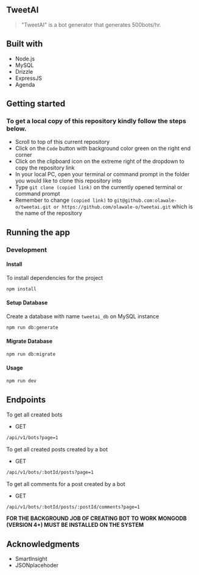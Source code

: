 ## TweetAI
> "TweetAI" is a bot generator that generates 500bots/hr.
## Built with
- Node.js
- MySQL
- Drizzle
- ExpressJS
- Agenda

## Getting started
### To get a local copy of this repository kindly follow the steps below.
- Scroll to top of this current repository
- Click on the `Code` button with background color green on the right end corner
- Click on the clipboard icon on the extreme right of the dropdown to copy the repository link
- In your local PC, open your terminal or command prompt in the folder you would like to clone this repository into
- Type `git clone (copied link)` on the currently opened terminal or command prompt
- Remember to change `(copied link)` to `git@github.com:olawale-o/tweetai.git or https://github.com/olawale-o/tweetai.git` which is the name of the repository

## Running the app
### Development
#### Install
To install dependencies for the project
```bash
npm install
```
#### Setup Database
 Create a database with name `tweetai_db` on MySQL instance
```sh
npm run db:generate
```
#### Migrate Database
```sh
npm run db:migrate
```
#### Usage
```bash
npm run dev
```
## Endpoints
To get all created bots
- GET
```sh
/api/v1/bots?page=1
```
To get all created posts created by a bot
- GET
```sh
/api/v1/bots/:botId/posts?page=1
```
To get all comments for a post created by a bot
- GET
```sh
/api/v1/bots/:botId/posts/:postId/comments?page=1
```

**FOR THE BACKGROUND JOB OF CREATING BOT TO WORK MONGODB (VERSION 4+) MUST BE INSTALLED ON THE SYSTEM**

## Acknowledgments

- SmartInsight
- JSONplacehoder
